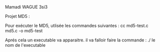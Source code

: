 Mamadi WAGUE 3si3

Projet MD5 : 

Pour exécuter le MD5, utlisée les commandes suivantes : 
cc md5-test.c md5.c            -o md5-test

Aprés cela un executable va apparaitre.
il va falloir faire la commande : 
./ le nom de l'executable	
